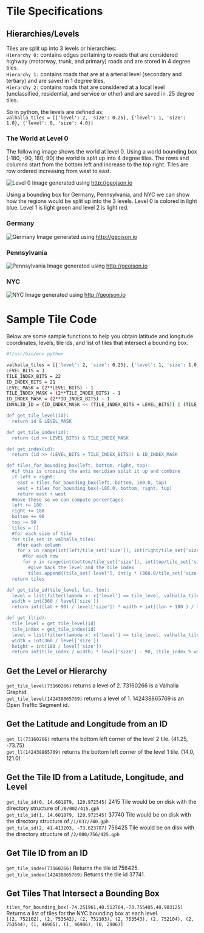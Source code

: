 # Tile Specifications

## Hierarchies/Levels
Tiles are split up into 3 levels or hierarchies:<br/>
`Hierarchy 0:` contains edges pertaining to roads that are considered highway (motorway, trunk, and primary) roads and are stored in 4 degree tiles.<br/>
`Hierarchy 1:` contains roads that are at a arterial level (secondary and tertiary) and are saved in 1 degree tiles.<br/>
`Hierarchy 2:` contains roads that are considered at a local level (unclassified, residential, and service or other) and are saved in .25 degree tiles.<br/>

So in python, the levels are defined as:<br/>
`valhalla_tiles = [{'level': 2, 'size': 0.25}, {'level': 1, 'size': 1.0}, {'level': 0, 'size': 4.0}]`

### The World at Level 0

The following image shows the world at level 0.  Using a world bounding box (-180, -90, 180, 90) the world is split up into 4 degree tiles.  The rows and columns start from the bottom left and increase to the top right.  Tiles are row ordered increasing from west to east.

![Level 0](images/world_level0.png)
Image generated using http://geojson.io

Using a bounding box for Germany, Pennsylvania, and NYC we can show how the regions would be split up into the 3 levels.  Level 0 is colored in light blue.  Level 1 is light green and level 2 is light red.

### Germany
![Germany](images/germany.png)
Image generated using http://geojson.io

### Pennsylvania
![Pennsylvania](images/pennsylvania.png)
Image generated using http://geojson.io

### NYC
![NYC](images/nyc.png)
Image generated using http://geojson.io

# Sample Tile Code
Below are some sample functions to help you obtain latitude and longitude coordinates, levels, tile ids, and list of tiles that intersect a bounding box.
```bash
#!/usr/bin/env python

valhalla_tiles = [{'level': 2, 'size': 0.25}, {'level': 1, 'size': 1.0}, {'level': 0, 'size': 4.0}]
LEVEL_BITS = 3
TILE_INDEX_BITS = 22
ID_INDEX_BITS = 21
LEVEL_MASK = (2**LEVEL_BITS) - 1
TILE_INDEX_MASK = (2**TILE_INDEX_BITS) - 1
ID_INDEX_MASK = (2**ID_INDEX_BITS) - 1
INVALID_ID = (ID_INDEX_MASK << (TILE_INDEX_BITS + LEVEL_BITS)) | (TILE_INDEX_MASK << LEVEL_BITS) | LEVEL_MASK

def get_tile_level(id):
  return id & LEVEL_MASK

def get_tile_index(id):
  return (id >> LEVEL_BITS) & TILE_INDEX_MASK

def get_index(id):
  return (id >> (LEVEL_BITS + TILE_INDEX_BITS)) & ID_INDEX_MASK

def tiles_for_bounding_box(left, bottom, right, top):
  #if this is crossing the anti meridian split it up and combine
  if left > right:
    east = tiles_for_bounding_box(left, bottom, 180.0, top)
    west = tiles_for_bounding_box(-180.0, bottom, right, top)
    return east + west
  #move these so we can compute percentages
  left += 180
  right += 180
  bottom += 90
  top += 90
  tiles = []
  #for each size of tile
  for tile_set in valhalla_tiles:
    #for each column
    for x in range(int(left/tile_set['size']), int(right/tile_set['size']) + 1):
      #for each row
      for y in range(int(bottom/tile_set['size']), int(top/tile_set['size']) + 1):
        #give back the level and the tile index
        tiles.append((tile_set['level'], int(y * (360.0/tile_set['size']) + x)))
  return tiles

def get_tile_id(tile_level, lat, lon):
  level = list(filter(lambda x: x['level'] == tile_level, valhalla_tiles))[0]
  width = int(360 / level['size'])
  return int((lat + 90) / level['size']) * width + int((lon + 180 ) / level['size'])

def get_ll(id):
  tile_level = get_tile_level(id)
  tile_index = get_tile_index(id)
  level = list(filter(lambda x: x['level'] == tile_level, valhalla_tiles))[0]
  width = int(360 / level['size'])
  height = int(180 / level['size'])
  return int(tile_index / width) * level['size'] - 90, (tile_index % width) * level['size'] - 180

```
## Get the Level or Hierarchy
`get_tile_level(73160266)` returns a level of 2.  73160266 is a Valhalla Graphid.<br/>
`get_tile_level(142438865769)` returns a level of 1.  142438865769 is an Open Traffic Segment id.<br/> 
## Get the Latitude and Longitude from an ID
`get_ll(73160266)` returns the bottom left corner of the level 2 tile.  (41.25, -73.75)<br/>
`get_ll(142438865769)` returns the bottom left corner of the level 1 tile.  (14.0, 121.0)<br/>
## Get the Tile ID from a Latitude, Longitude, and Level
`get_tile_id(0, 14.601879, 120.972545)`  2415	Tile would be on disk with the directory structure of `/0/002/415.gph`<br/>
`get_tile_id(1, 14.601879, 120.972545)`  37740	Tile would be on disk with the directory structure of `/1/037/740.gph`<br/>
`get_tile_id(2, 41.413203, -73.623787)`  756425 Tile would be on disk with the directory structure of `/2/000/756/425.gph`<br/>
## Get Tile ID from an ID
`get_tile_index(73160266)`  Returns the tile id 756425.<br/>
`get_tile_index(142438865769)`  Returns the tile id 37741.<br/>
## Get Tiles That Intersect a Bounding Box
`tiles_for_bounding_box(-74.251961,40.512764,-73.755405,40.903125)`  Returns a list of tiles for the NYC bounding box at each level.  
`[(2, 752102), (2, 753542), (2, 752103), (2, 753543), (2, 752104), (2, 753544), (1, 46905), (1, 46906), (0, 2906)]`  

